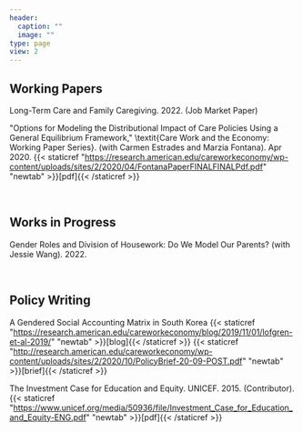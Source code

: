 ```yaml
---
header:
  caption: ""
  image: ""
type: page
view: 2
---
```


## Working Papers  
  
Long-Term Care and Family Caregiving. 2022. (Job Market Paper)

"Options for Modeling the Distributional Impact of Care Policies Using a General Equilibrium Framework," \textit{Care Work and the Economy: Working Paper Series}. (with Carmen Estrades and Marzia Fontana). Apr 2020. {{< staticref "https://research.american.edu/careworkeconomy/wp-content/uploads/sites/2/2020/04/FontanaPaperFINALFINALPdf.pdf" "newtab" >}}[pdf]{{< /staticref >}} 

<br>

## Works in Progress

Gender Roles and Division of Housework: Do We Model Our Parents? (with Jessie Wang). 2022.

<br>

## Policy Writing

A Gendered Social Accounting Matrix in South Korea {{< staticref "https://research.american.edu/careworkeconomy/blog/2019/11/01/lofgren-et-al-2019/" "newtab" >}}[blog]{{< /staticref >}} {{< staticref "http://research.american.edu/careworkeconomy/wp-content/uploads/sites/2/2020/10/PolicyBrief-20-09-POST.pdf" "newtab" >}}[brief]{{< /staticref >}} 

The Investment Case for Education and Equity. UNICEF. 2015. (Contributor). {{< staticref "https://www.unicef.org/media/50936/file/Investment_Case_for_Education_and_Equity-ENG.pdf" "newtab" >}}[pdf]{{< /staticref >}} 




